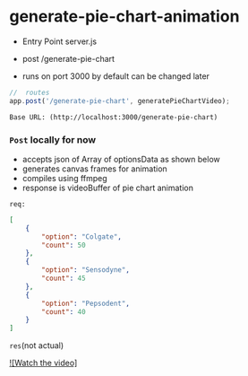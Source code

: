 ﻿# generate-pie-chart-animation

- Entry Point server.js

- post /generate-pie-chart

- runs on port 3000 by default can be changed later

```jsx
//  routes
app.post('/generate-pie-chart', generatePieChartVideo);
```

`Base URL: (http://localhost:3000/generate-pie-chart)`

### `Post` locally for now

- accepts json of Array of optionsData as shown below
- generates canvas frames for animation 
- compiles using ffmpeg
- response is videoBuffer of pie chart animation

`req:`

```json
[
    {
        "option": "Colgate",
        "count": 50
    },
    {
        "option": "Sensodyne",
        "count": 45
    },
    {
        "option": "Pepsodent",
        "count": 40
    }
]

```

`res`(not actual)

[![Watch the video]](https://raw.githubusercontent.com/mb-great/pieChartAnimationGenerator/main/pie_chart_animation.mp4)

